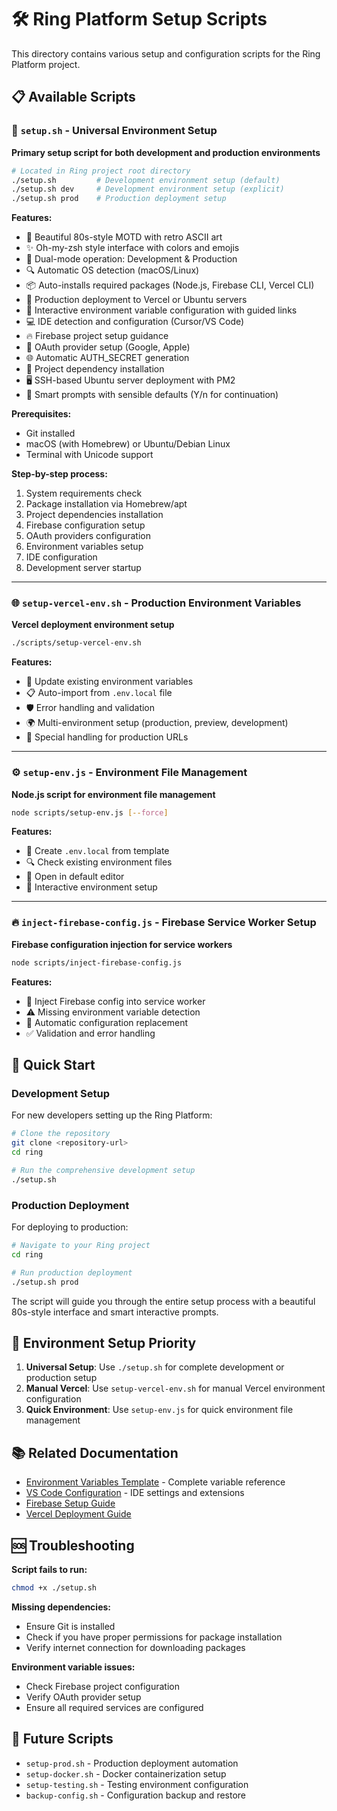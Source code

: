 # 🛠️ Ring Platform Setup Scripts

This directory contains various setup and configuration scripts for the Ring Platform project.

## 📋 Available Scripts

### 🚀 `setup.sh` - Universal Environment Setup
**Primary setup script for both development and production environments**

```bash
# Located in Ring project root directory
./setup.sh         # Development environment setup (default)
./setup.sh dev     # Development environment setup (explicit)
./setup.sh prod    # Production deployment setup
```

**Features:**
- 🎨 Beautiful 80s-style MOTD with retro ASCII art
- ✨ Oh-my-zsh style interface with colors and emojis
- 🔄 Dual-mode operation: Development & Production
- 🔍 Automatic OS detection (macOS/Linux)
- 📦 Auto-installs required packages (Node.js, Firebase CLI, Vercel CLI)
- 🚀 Production deployment to Vercel or Ubuntu servers
- 🔑 Interactive environment variable configuration with guided links
- 💻 IDE detection and configuration (Cursor/VS Code)
- 🔥 Firebase project setup guidance
- 🔐 OAuth provider setup (Google, Apple)
- 🌐 Automatic AUTH_SECRET generation
- 📂 Project dependency installation
- 🖥️ SSH-based Ubuntu server deployment with PM2
- 🎯 Smart prompts with sensible defaults (Y/n for continuation)

**Prerequisites:**
- Git installed
- macOS (with Homebrew) or Ubuntu/Debian Linux
- Terminal with Unicode support

**Step-by-step process:**
1. System requirements check
2. Package installation via Homebrew/apt
3. Project dependencies installation
4. Firebase configuration setup
5. OAuth providers configuration
6. Environment variables setup
7. IDE configuration
8. Development server startup

---

### 🌐 `setup-vercel-env.sh` - Production Environment Variables
**Vercel deployment environment setup**

```bash
./scripts/setup-vercel-env.sh
```

**Features:**
- 🔄 Update existing environment variables
- 📋 Auto-import from `.env.local` file
- 🛡️ Error handling and validation
- 🌍 Multi-environment setup (production, preview, development)
- 🔗 Special handling for production URLs

---

### ⚙️ `setup-env.js` - Environment File Management
**Node.js script for environment file management**

```bash
node scripts/setup-env.js [--force]
```

**Features:**
- 📄 Create `.env.local` from template
- 🔍 Check existing environment files
- 📝 Open in default editor
- 🔧 Interactive environment setup

---

### 🔥 `inject-firebase-config.js` - Firebase Service Worker Setup
**Firebase configuration injection for service workers**

```bash
node scripts/inject-firebase-config.js
```

**Features:**
- 🔧 Inject Firebase config into service worker
- ⚠️ Missing environment variable detection
- 🔄 Automatic configuration replacement
- ✅ Validation and error handling

## 🎯 Quick Start

### Development Setup
For new developers setting up the Ring Platform:

```bash
# Clone the repository
git clone <repository-url>
cd ring

# Run the comprehensive development setup
./setup.sh
```

### Production Deployment
For deploying to production:

```bash
# Navigate to your Ring project
cd ring

# Run production deployment
./setup.sh prod
```

The script will guide you through the entire setup process with a beautiful 80s-style interface and smart interactive prompts.

## 🔧 Environment Setup Priority

1. **Universal Setup**: Use `./setup.sh` for complete development or production setup
2. **Manual Vercel**: Use `setup-vercel-env.sh` for manual Vercel environment configuration
3. **Quick Environment**: Use `setup-env.js` for quick environment file management

## 📚 Related Documentation

- [Environment Variables Template](../env.local.template) - Complete variable reference
- [VS Code Configuration](../.vscode/) - IDE settings and extensions
- [Firebase Setup Guide](https://console.firebase.google.com)
- [Vercel Deployment Guide](https://vercel.com/docs)

## 🆘 Troubleshooting

**Script fails to run:**
```bash
chmod +x ./setup.sh
```

**Missing dependencies:**
- Ensure Git is installed
- Check if you have proper permissions for package installation
- Verify internet connection for downloading packages

**Environment variable issues:**
- Check Firebase project configuration
- Verify OAuth provider setup
- Ensure all required services are configured

## 🔮 Future Scripts

- `setup-prod.sh` - Production deployment automation
- `setup-docker.sh` - Docker containerization setup
- `setup-testing.sh` - Testing environment configuration
- `backup-config.sh` - Configuration backup and restore 